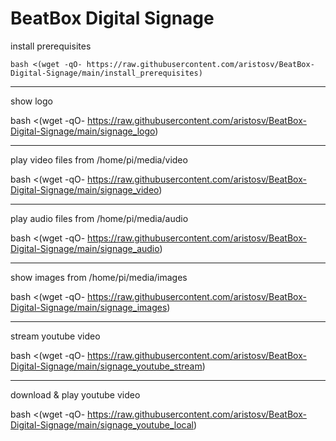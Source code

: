# BeatBox Digital Signage

install prerequisites
```
bash <(wget -qO- https://raw.githubusercontent.com/aristosv/BeatBox-Digital-Signage/main/install_prerequisites)
```
---
show logo

bash <(wget -qO- https://raw.githubusercontent.com/aristosv/BeatBox-Digital-Signage/main/signage_logo)

---
play video files from /home/pi/media/video

bash <(wget -qO- https://raw.githubusercontent.com/aristosv/BeatBox-Digital-Signage/main/signage_video)

---
play audio files from /home/pi/media/audio

bash <(wget -qO- https://raw.githubusercontent.com/aristosv/BeatBox-Digital-Signage/main/signage_audio)

---
show images from /home/pi/media/images

bash <(wget -qO- https://raw.githubusercontent.com/aristosv/BeatBox-Digital-Signage/main/signage_images)

---
stream youtube video

bash <(wget -qO- https://raw.githubusercontent.com/aristosv/BeatBox-Digital-Signage/main/signage_youtube_stream)

---
download & play youtube video

bash <(wget -qO- https://raw.githubusercontent.com/aristosv/BeatBox-Digital-Signage/main/signage_youtube_local)
